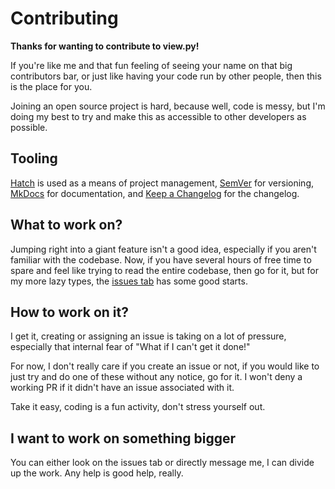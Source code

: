 # Contributing

**Thanks for wanting to contribute to view.py!**

If you're like me and that fun feeling of seeing your name on that big contributors bar, or just like having your code run by other people, then this is the place for you.

Joining an open source project is hard, because well, code is messy, but I'm doing my best to try and make this as accessible to other developers as possible.

## Tooling

[Hatch](https://hatch.pypa.io) is used as a means of project management, [SemVer](https://semver.org) for versioning, [MkDocs](https://mkdocs.org) for documentation, and [Keep a Changelog](https://keepachangelog.com) for the changelog.

## What to work on?


Jumping right into a giant feature isn't a good idea, especially if you aren't familiar with the codebase. Now, if you have several hours of free time to spare and feel like trying to read the entire codebase, then go for it, but for my more lazy types, the [issues tab](https://github.com/ZeroIntensity/view.py/labels/beginner) has some good starts.

## How to work on it?

I get it, creating or assigning an issue is taking on a lot of pressure, especially that internal fear of "What if I can't get it done!"

For now, I don't really care if you create an issue or not, if you would like to just try and do one of these without any notice, go for it. I won't deny a working PR if it didn't have an issue associated with it.

Take it easy, coding is a fun activity, don't stress yourself out.

## I want to work on something bigger

You can either look on the issues tab or directly message me, I can divide up the work. Any help is good help, really.
